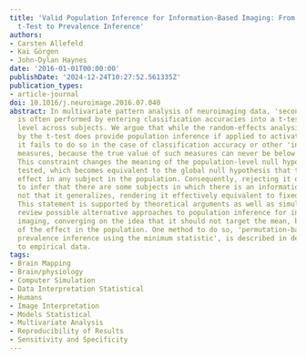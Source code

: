 ```yaml
---
title: 'Valid Population Inference for Information-Based Imaging: From the Second-Level
  t-Test to Prevalence Inference'
authors:
- Carsten Allefeld
- Kai Görgen
- John-Dylan Haynes
date: '2016-01-01T00:00:00'
publishDate: '2024-12-24T10:27:52.561335Z'
publication_types:
- article-journal
doi: 10.1016/j.neuroimage.2016.07.040
abstract: In multivariate pattern analysis of neuroimaging data, 'second-level' inference
  is often performed by entering classification accuracies into a t-test vs chance
  level across subjects. We argue that while the random-effects analysis implemented
  by the t-test does provide population inference if applied to activation differences,
  it fails to do so in the case of classification accuracy or other 'information-like'
  measures, because the true value of such measures can never be below chance level.
  This constraint changes the meaning of the population-level null hypothesis being
  tested, which becomes equivalent to the global null hypothesis that there is no
  effect in any subject in the population. Consequently, rejecting it only allows
  to infer that there are some subjects in which there is an information effect, but
  not that it generalizes, rendering it effectively equivalent to fixed-effects analysis.
  This statement is supported by theoretical arguments as well as simulations. We
  review possible alternative approaches to population inference for information-based
  imaging, converging on the idea that it should not target the mean, but the prevalence
  of the effect in the population. One method to do so, 'permutation-based information
  prevalence inference using the minimum statistic', is described in detail and applied
  to empirical data.
tags:
- Brain Mapping
- Brain/physiology
- Computer Simulation
- Data Interpretation Statistical
- Humans
- Image Interpretation
- Models Statistical
- Multivariate Analysis
- Reproducibility of Results
- Sensitivity and Specificity
---
```

